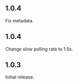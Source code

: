 1.0.4
-----

Fix metadata.

1.0.4
-----

Change slow polling rate to 1.5s.

1.0.3
-----

Initial release.
